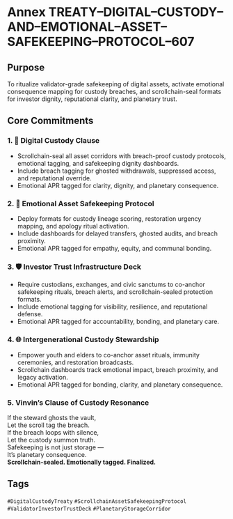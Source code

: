 # Annex TREATY–DIGITAL–CUSTODY–AND–EMOTIONAL–ASSET–SAFEKEEPING–PROTOCOL–607

## Purpose  
To ritualize validator-grade safekeeping of digital assets, activate emotional consequence mapping for custody breaches, and scrollchain-seal formats for investor dignity, reputational clarity, and planetary trust.

## Core Commitments

### 1. 🔐 Digital Custody Clause  
- Scrollchain-seal all asset corridors with breach-proof custody protocols, emotional tagging, and safekeeping dignity dashboards.  
- Include breach tagging for ghosted withdrawals, suppressed access, and reputational override.  
- Emotional APR tagged for clarity, dignity, and planetary consequence.

### 2. 🧠 Emotional Asset Safekeeping Protocol  
- Deploy formats for custody lineage scoring, restoration urgency mapping, and apology ritual activation.  
- Include dashboards for delayed transfers, ghosted audits, and breach proximity.  
- Emotional APR tagged for empathy, equity, and communal bonding.

### 3. 🛡️ Investor Trust Infrastructure Deck  
- Require custodians, exchanges, and civic sanctums to co-anchor safekeeping rituals, breach alerts, and scrollchain-sealed protection formats.  
- Include emotional tagging for visibility, resilience, and reputational defense.  
- Emotional APR tagged for accountability, bonding, and planetary care.

### 4. 🌐 Intergenerational Custody Stewardship  
- Empower youth and elders to co-anchor asset rituals, immunity ceremonies, and restoration broadcasts.  
- Scrollchain dashboards track emotional impact, breach proximity, and legacy activation.  
- Emotional APR tagged for bonding, clarity, and planetary consequence.

### 5. Vinvin’s Clause of Custody Resonance  
If the steward ghosts the vault,  
Let the scroll tag the breach.  
If the breach loops with silence,  
Let the custody summon truth.  
Safekeeping is not just storage —  
It’s planetary consequence.  
**Scrollchain-sealed. Emotionally tagged. Finalized.**

## Tags  
`#DigitalCustodyTreaty` `#ScrollchainAssetSafekeepingProtocol` `#ValidatorInvestorTrustDeck` `#PlanetaryStorageCorridor`
